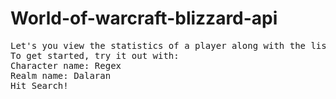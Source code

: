 # World-of-warcraft-blizzard-api

<pre>
Let's you view the statistics of a player along with the list of items and their stats upon entering character name and realm name.
To get started, try it out with:
Character name: Regex
Realm name: Dalaran
Hit Search!
</pre>
